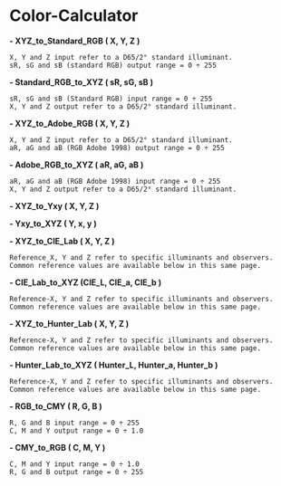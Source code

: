 # Color-Calculator

__- XYZ_to_Standard_RGB ( X, Y, Z )__

    X, Y and Z input refer to a D65/2° standard illuminant.
    sR, sG and sB (standard RGB) output range = 0 ÷ 255

__- Standard_RGB_to_XYZ ( sR, sG, sB )__

    sR, sG and sB (Standard RGB) input range = 0 ÷ 255
    X, Y and Z output refer to a D65/2° standard illuminant.

__- XYZ_to_Adobe_RGB ( X, Y, Z )__

    X, Y and Z input refer to a D65/2° standard illuminant.
    aR, aG and aB (RGB Adobe 1998) output range = 0 ÷ 255

__- Adobe_RGB_to_XYZ ( aR, aG, aB )__

    aR, aG and aB (RGB Adobe 1998) input range = 0 ÷ 255
    X, Y and Z output refer to a D65/2° standard illuminant.

__- XYZ_to_Yxy ( X, Y, Z )__

__- Yxy_to_XYZ ( Y, x, y )__

__- XYZ_to_CIE_Lab ( X, Y, Z )__

    Reference_X, Y and Z refer to specific illuminants and observers.
    Common reference values are available below in this same page.

__- CIE_Lab_to_XYZ (CIE_L, CIE_a, CIE_b )__

    Reference-X, Y and Z refer to specific illuminants and observers.
    Common reference values are available below in this same page.

__- XYZ_to_Hunter_Lab ( X, Y, Z )__

    Reference-X, Y and Z refer to specific illuminants and observers.
    Common reference values are available below in this same page.

__- Hunter_Lab_to_XYZ ( Hunter_L, Hunter_a, Hunter_b )__

    Reference-X, Y and Z refer to specific illuminants and observers.
    Common reference values are available below in this same page.

__- RGB_to_CMY ( R, G, B )__

    R, G and B input range = 0 ÷ 255
    C, M and Y output range = 0 ÷ 1.0

__- CMY_to_RGB ( C, M, Y )__

    C, M and Y input range = 0 ÷ 1.0
    R, G and B output range = 0 ÷ 255